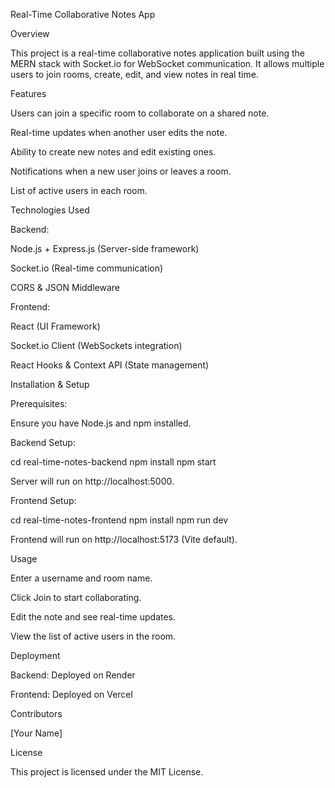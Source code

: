 Real-Time Collaborative Notes App

Overview

This project is a real-time collaborative notes application built using the MERN stack with Socket.io for WebSocket communication. It allows multiple users to join rooms, create, edit, and view notes in real time.

Features

Users can join a specific room to collaborate on a shared note.

Real-time updates when another user edits the note.

Ability to create new notes and edit existing ones.

Notifications when a new user joins or leaves a room.

List of active users in each room.

Technologies Used

Backend:

Node.js + Express.js (Server-side framework)

Socket.io (Real-time communication)

CORS & JSON Middleware

Frontend:

React (UI Framework)

Socket.io Client (WebSockets integration)

React Hooks & Context API (State management)

Installation & Setup

Prerequisites:

Ensure you have Node.js and npm installed.

Backend Setup:

cd real-time-notes-backend
npm install
npm start

Server will run on http://localhost:5000.

Frontend Setup:

cd real-time-notes-frontend
npm install
npm run dev

Frontend will run on http://localhost:5173 (Vite default).

Usage

Enter a username and room name.

Click Join to start collaborating.

Edit the note and see real-time updates.

View the list of active users in the room.

Deployment

Backend: Deployed on Render

Frontend: Deployed on Vercel

Contributors

[Your Name]

License

This project is licensed under the MIT License.